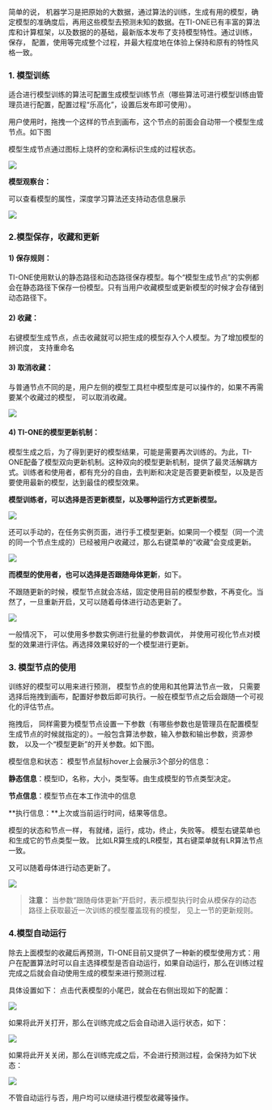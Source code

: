 简单的说， 机器学习是把原始的大数据，通过算法的训练，生成有用的模型，确定模型的准确度后，再用这些模型去预测未知的数据。在TI-ONE已有丰富的算法库和计算框架，以及数据的的基础，最新版本发布了支持模型特性。通过训练， 保存， 配置，使用等完成整个过程，并最大程度地在体验上保持和原有的特性风格一致。


### 1. 模型训练
适合进行模型训练的算法可配置生成模型训练节点（哪些算法可进行模型训练由管理员进行配置，配置过程“乐高化”，设置后发布即可使用）。

用户使用时，拖拽一个这样的节点到画布，这个节点的前面会自动带一个模型生成节点。如下图

模型生成节点通过图标上烧杯的空和满标识生成的过程状态。  



![](https://main.qcloudimg.com/raw/240809c95d083da21d906f6519f5b8c0.png)

**模型观察台：**

可以查看模型的属性，深度学习算法还支持动态信息展示


![](https://main.qcloudimg.com/raw/a6aba4e8e18504b0601e0ae3d2c0fa3a.png)



### 2.模型保存，收藏和更新

#### 1)	保存规则：
TI-ONE使用默认的静态路径和动态路径保存模型。每个“模型生成节点”的实例都会在静态路径下保存一份模型。只有当用户收藏模型或更新模型的时候才会存储到动态路径下。 
#### 2)	收藏：
右键模型生成节点，点击收藏就可以把生成的模型存入个人模型。为了增加模型的辨识度， 支持重命名   

#### 3)	取消收藏：

与普通节点不同的是，用户左侧的模型工具栏中模型库是可以操作的，如果不再需要某个收藏过的模型， 可以取消收藏。 



![](https://main.qcloudimg.com/raw/a0d85069a756250b17ba02ee39a1ddea.png) 


#### 4)	TI-ONE的模型更新机制：
模型生成之后，为了得到更好的模型结果，可能是需要再次训练的。为此，TI-ONE配备了模型双向更新机制。这种双向的模型更新机制，提供了最灵活解耦方式。训练者和使用者，都有充分的自由，去判断和决定是否要更新模型，以及是否要使用最新的模型，达到最佳的模型效果。

**模型训练者，可以选择是否更新模型，以及哪种运行方式更新模型。**


 ![](https://main.qcloudimg.com/raw/99ed55d7102242c4530c7005f8110e90.jpg) 


还可以手动的，在任务实例页面，进行手工模型更新。如果同一个模型（同一个流的同一个节点生成的）已经被用户收藏过，那么右键菜单的“收藏”会变成更新。

 ![](https://main.qcloudimg.com/raw/b8e2c5642a1b43b3a08d51baa8e1b9be.jpg)


**而模型的使用者，也可以选择是否跟随母体更新**，如下。

不跟随更新的时候，模型节点就会冻结，固定使用目前的模型参数，不再变化。当然了，一旦重新开启，又可以随着母体进行动态更新了。

![](https://main.qcloudimg.com/raw/cb55394a76ef5d253b75566b1a27e20b.jpg)



一般情况下， 可以使用多参数实例进行批量的参数调优， 并使用可视化节点对模型的效果进行评估。再选择效果较好的一个模型进行更新。

### 3. 模型节点的使用
训练好的模型可以用来进行预测， 模型节点的使用和其他算法节点一致， 只需要选择后拖拽到画布，配置好参数后即可执行。一般在模型节点之后会跟随一个可视化的评估节点。

拖拽后， 同样需要为模型节点设置一下参数（有哪些参数也是管理员在配置模型生成节点的时候就指定的）。一般包含算法参数，输入参数和输出参数，资源参数， 以及一个“模型更新”的开关参数。如下图。


模型信息和状态：
模型节点鼠标hover上会展示3个部分的信息：

**静态信息**：模型ID，名称，大小，类型等。由生成模型的节点类型决定。

**节点信息**：模型节点在本工作流中的信息

**执行信息：**上次或当前运行时间，结果等信息。 

模型的状态和节点一样， 有就绪，运行，成功，终止，失败等。
模型右键菜单也和生成它的节点类型一致。 比如LR算生成的LR模型，其右键菜单就有LR算法节点一致。 
    
又可以随着母体进行动态更新了。

![](https://main.qcloudimg.com/raw/17d842b9bc11ebac672d1556817e3dd8.png)  



>**注意：**
>当参数“跟随母体更新”开启时，表示模型执行时会从模保存的动态路径上获取最近一次训练的模型覆盖现有的模型， 见上一节的更新规则。


### 4.模型自动运行
除去上面模型的收藏后再预测，TI-ONE目前又提供了一种新的模型使用方式：用户在配置算法时可以自主选择模型是否自动运行，如果自动运行，那么在训练过程完成之后就会自动使用生成的模型来进行预测过程.

具体设置如下：
点击代表模型的小尾巴，就会在右侧出现如下的配置：

![](https://main.qcloudimg.com/raw/17d842b9bc11ebac672d1556817e3dd8.png) 

如果将此开关打开，那么在训练完成之后会自动进入运行状态，如下：

![](https://main.qcloudimg.com/raw/1fb0e54ccbd4a093776165c0edb74a7f.png)


如果将此开关关闭，那么在训练完成之后，不会进行预测过程，会保持为如下状态：


![](https://main.qcloudimg.com/raw/2c84a370182c46e7e24a06511bf44130.png) 

不管自动运行与否，用户均可以继续进行模型收藏等操作。

